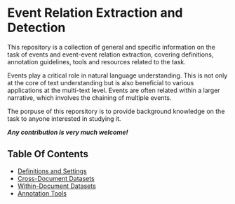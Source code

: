 # Event Relation Extraction and Detection
This repository is a collection of general and specific information on the task of events and event-event relation extraction, covering definitions, annotation guidelines, tools and resources related to the task. 

Events play a critical role in natural language understanding. This is not only at the core of text understanding but is also beneficial to various applications at the multi-text level.  Events are often related within a larger narrative, which involves the chaining of multiple events.

The porpuse of this reporsitory is to provide background knowledge on the task to anyone interested in studying it.

**_Any contribution is very much welcome!_**


## Table Of Contents

- [Definitions and Settings](definitions.md)
- [Cross-Document Datasets](cd_datasets.md)
- [Within-Document Datasets](wd_datasets.md)
- [Annotation Tools](tools.md)
